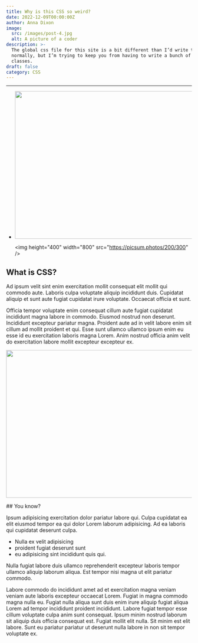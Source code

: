 ```yaml
---
title: Why is this CSS so weird?
date: 2022-12-09T00:00:00Z
author: Anna Dixon
image:
  src: /images/post-4.jpg
  alt: A picture of a coder
description: >-
  The global css file for this site is a bit different than I’d write things
  normally, but I’m trying to keep you from having to write a bunch of random
  classes.
draft: false
category: CSS
---
```

---

* <div class="cms-embed" data-cms-embed="PGltZyBoZWlnaHQ9IjQwMCIgd2lkdGg9IjgwMCIgc3JjPSJodHRwczovL3BpY3N1bS5waG90b3MvMjAwLzMwMCIgLz4="><img height="400" width="800" src="https://picsum.photos/200/300" /></div>

  &lt;img height="400" width="800" src="https://picsum.photos/200/300" /&gt;

## What is CSS?

Ad ipsum velit sint enim exercitation mollit consequat elit mollit qui commodo aute. Laboris culpa voluptate aliquip incididunt duis. Cupidatat aliquip et sunt aute fugiat cupidatat irure voluptate. Occaecat officia et sunt.

Officia tempor voluptate enim consequat cillum aute fugiat cupidatat incididunt magna labore in commodo. Eiusmod nostrud non deserunt. Incididunt excepteur pariatur magna. Proident aute ad in velit labore enim sit cillum ad mollit proident et qui. Esse sunt ullamco ullamco ipsum enim eu esse id eu exercitation laboris magna Lorem. Anim nostrud officia anim velit do exercitation labore mollit excepteur excepteur ex.

<img height="400" width="800" src="https://picsum.photos/200/300" />

\## You know?

Ipsum adipisicing exercitation dolor pariatur labore qui. Culpa cupidatat ea elit eiusmod tempor ea qui dolor Lorem laborum adipisicing. Ad ea laboris qui cupidatat deserunt culpa.

* Nulla ex velit adipisicing
* proident fugiat deserunt sunt
* eu adipisicing sint incididunt quis qui.

Nulla fugiat labore duis ullamco reprehenderit excepteur laboris tempor ullamco aliquip laborum aliqua. Est tempor nisi magna ut elit pariatur commodo.

Labore commodo do incididunt amet ad et exercitation magna veniam veniam aute laboris excepteur occaecat Lorem. Fugiat in magna commodo magna nulla eu. Fugiat nulla aliqua sunt duis enim irure aliquip fugiat aliqua Lorem ad tempor incididunt proident incididunt. Labore fugiat tempor esse cillum voluptate culpa anim sunt consequat. Ipsum minim nostrud laborum sit aliquip duis officia consequat est. Fugiat mollit elit nulla. Sit minim est elit labore. Sunt eu pariatur pariatur ut deserunt nulla labore in non sit tempor voluptate ex.